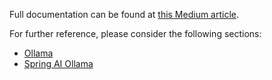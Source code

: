 Full documentation can be found at [this Medium article](https://medium.com/@minadev/how-to-run-and-use-open-source-models-on-your-computer-b1e040b6922a).

For further reference, please consider the following sections:

* [Ollama](https://ollama.com/library)
* [Spring AI Ollama](https://docs.spring.io/spring-ai/reference/api/chat/ollama-chat.html)
